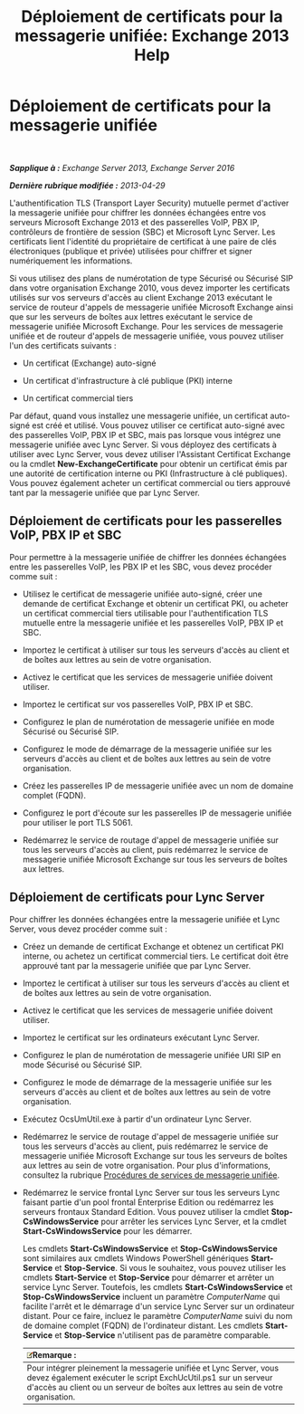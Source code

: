 ﻿---
title: 'Déploiement de certificats pour la messagerie unifiée: Exchange 2013 Help'
TOCTitle: Déploiement de certificats pour la messagerie unifiée
ms:assetid: 95658f6f-eac2-4674-90e7-f2d3f25c5242
ms:mtpsurl: https://technet.microsoft.com/fr-fr/library/Ee681661(v=EXCHG.150)
ms:contentKeyID: 52062983
ms.date: 04/24/2018
mtps_version: v=EXCHG.150
ms.translationtype: HT
---

# Déploiement de certificats pour la messagerie unifiée

 

_**Sapplique à :** Exchange Server 2013, Exchange Server 2016_

_**Dernière rubrique modifiée :** 2013-04-29_

L'authentification TLS (Transport Layer Security) mutuelle permet d'activer la messagerie unifiée pour chiffrer les données échangées entre vos serveurs Microsoft Exchange 2013 et des passerelles VoIP, PBX IP, contrôleurs de frontière de session (SBC) et Microsoft Lync Server. Les certificats lient l'identité du propriétaire de certificat à une paire de clés électroniques (publique et privée) utilisées pour chiffrer et signer numériquement les informations.

Si vous utilisez des plans de numérotation de type Sécurisé ou Sécurisé SIP dans votre organisation Exchange 2010, vous devez importer les certificats utilisés sur vos serveurs d'accès au client Exchange 2013 exécutant le service de routeur d'appels de messagerie unifiée Microsoft Exchange ainsi que sur les serveurs de boîtes aux lettres exécutant le service de messagerie unifiée Microsoft Exchange. Pour les services de messagerie unifiée et de routeur d'appels de messagerie unifiée, vous pouvez utiliser l'un des certificats suivants :

  - Un certificat (Exchange) auto-signé

  - Un certificat d'infrastructure à clé publique (PKI) interne

  - Un certificat commercial tiers

Par défaut, quand vous installez une messagerie unifiée, un certificat auto-signé est créé et utilisé. Vous pouvez utiliser ce certificat auto-signé avec des passerelles VoIP, PBX IP et SBC, mais pas lorsque vous intégrez une messagerie unifiée avec Lync Server. Si vous déployez des certificats à utiliser avec Lync Server, vous devez utiliser l'Assistant Certificat Exchange ou la cmdlet **New-ExchangeCertificate** pour obtenir un certificat émis par une autorité de certification interne ou PKI (Infrastructure à clé publiques). Vous pouvez également acheter un certificat commercial ou tiers approuvé tant par la messagerie unifiée que par Lync Server.

## Déploiement de certificats pour les passerelles VoIP, PBX IP et SBC

Pour permettre à la messagerie unifiée de chiffrer les données échangées entre les passerelles VoIP, les PBX IP et les SBC, vous devez procéder comme suit :

  - Utilisez le certificat de messagerie unifiée auto-signé, créer une demande de certificat Exchange et obtenir un certificat PKI, ou acheter un certificat commercial tiers utilisable pour l'authentification TLS mutuelle entre la messagerie unifiée et les passerelles VoIP, PBX IP et SBC.

  - Importez le certificat à utiliser sur tous les serveurs d'accès au client et de boîtes aux lettres au sein de votre organisation.

  - Activez le certificat que les services de messagerie unifiée doivent utiliser.

  - Importez le certificat sur vos passerelles VoIP, PBX IP et SBC.

  - Configurez le plan de numérotation de messagerie unifiée en mode Sécurisé ou Sécurisé SIP.

  - Configurez le mode de démarrage de la messagerie unifiée sur les serveurs d'accès au client et de boîtes aux lettres au sein de votre organisation.

  - Créez les passerelles IP de messagerie unifiée avec un nom de domaine complet (FQDN).

  - Configurez le port d'écoute sur les passerelles IP de messagerie unifiée pour utiliser le port TLS 5061.

  - Redémarrez le service de routage d'appel de messagerie unifiée sur tous les serveurs d'accès au client, puis redémarrez le service de messagerie unifiée Microsoft Exchange sur tous les serveurs de boîtes aux lettres.

## Déploiement de certificats pour Lync Server

Pour chiffrer les données échangées entre la messagerie unifiée et Lync Server, vous devez procéder comme suit :

  - Créez un demande de certificat Exchange et obtenez un certificat PKI interne, ou achetez un certificat commercial tiers. Le certificat doit être approuvé tant par la messagerie unifiée que par Lync Server.

  - Importez le certificat à utiliser sur tous les serveurs d'accès au client et de boîtes aux lettres au sein de votre organisation.

  - Activez le certificat que les services de messagerie unifiée doivent utiliser.

  - Importez le certificat sur les ordinateurs exécutant Lync Server.

  - Configurez le plan de numérotation de messagerie unifiée URI SIP en mode Sécurisé ou Sécurisé SIP.

  - Configurez le mode de démarrage de la messagerie unifiée sur les serveurs d'accès au client et de boîtes aux lettres au sein de votre organisation.

  - Exécutez OcsUmUtil.exe à partir d'un ordinateur Lync Server.

  - Redémarrez le service de routage d'appel de messagerie unifiée sur tous les serveurs d'accès au client, puis redémarrez le service de messagerie unifiée Microsoft Exchange sur tous les serveurs de boîtes aux lettres au sein de votre organisation. Pour plus d'informations, consultez la rubrique [Procédures de services de messagerie unifiée](um-services-procedures-exchange-2013-help.md).

  - Redémarrez le service frontal Lync Server sur tous les serveurs Lync faisant partie d'un pool frontal Enterprise Edition ou redémarrez les serveurs frontaux Standard Edition. Vous pouvez utiliser la cmdlet **Stop-CsWindowsService** pour arrêter les services Lync Server, et la cmdlet **Start-CsWindowsService** pour les démarrer.
    
    Les cmdlets **Start-CsWindowsService** et **Stop-CsWindowsService** sont similaires aux cmdlets Windows PowerShell génériques **Start-Service** et **Stop-Service**. Si vous le souhaitez, vous pouvez utiliser les cmdlets **Start-Service** et **Stop-Service** pour démarrer et arrêter un service Lync Server. Toutefois, les cmdlets **Start-CsWindowsService** et **Stop-CsWindowsService** incluent un paramètre *ComputerName* qui facilite l'arrêt et le démarrage d'un service Lync Server sur un ordinateur distant. Pour ce faire, incluez le paramètre *ComputerName* suivi du nom de domaine complet (FQDN) de l'ordinateur distant. Les cmdlets **Start-Service** et **Stop-Service** n'utilisent pas de paramètre comparable.
    
    <table>
    <thead>
    <tr class="header">
    <th><img src="images/JJ159664.note(EXCHG.150).gif" title="Remarque" alt="Remarque" />Remarque :</th>
    </tr>
    </thead>
    <tbody>
    <tr class="odd">
    <td>Pour intégrer pleinement la messagerie unifiée et Lync Server, vous devez également exécuter le script ExchUcUtil.ps1 sur un serveur d'accès au client ou un serveur de boîtes aux lettres au sein de votre organisation.</td>
    </tr>
    </tbody>
    </table>

